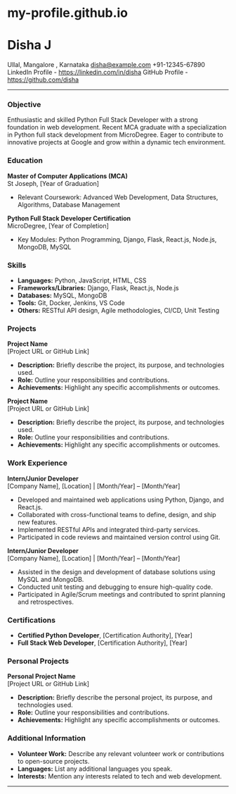 # my-profile.github.io


# Disha J

Ullal, Mangalore ,
Karnataka
disha@example.com 
+91-12345-67890
LinkedIn Profile - https://linkedin.com/in/disha
GitHub Profile - https://github.com/disha

---

### Objective
Enthusiastic and skilled Python Full Stack Developer with a strong foundation in web development. Recent MCA graduate with a specialization in Python full stack development from MicroDegree. Eager to contribute to innovative projects at Google and grow within a dynamic tech environment.

### Education
**Master of Computer Applications (MCA)**  
St Joseph, [Year of Graduation]  
- Relevant Coursework: Advanced Web Development, Data Structures, Algorithms, Database Management

**Python Full Stack Developer Certification**  
MicroDegree, [Year of Completion]  
- Key Modules: Python Programming, Django, Flask, React.js, Node.js, MongoDB, MySQL

### Skills
- **Languages:** Python, JavaScript, HTML, CSS
- **Frameworks/Libraries:** Django, Flask, React.js, Node.js
- **Databases:** MySQL, MongoDB
- **Tools:** Git, Docker, Jenkins, VS Code
- **Others:** RESTful API design, Agile methodologies, CI/CD, Unit Testing

### Projects
**Project Name**  
[Project URL or GitHub Link]  
- **Description:** Briefly describe the project, its purpose, and technologies used.
- **Role:** Outline your responsibilities and contributions.
- **Achievements:** Highlight any specific accomplishments or outcomes.

**Project Name**  
[Project URL or GitHub Link]  
- **Description:** Briefly describe the project, its purpose, and technologies used.
- **Role:** Outline your responsibilities and contributions.
- **Achievements:** Highlight any specific accomplishments or outcomes.

### Work Experience
**Intern/Junior Developer**  
[Company Name], [Location] | [Month/Year] – [Month/Year]  
- Developed and maintained web applications using Python, Django, and React.js.
- Collaborated with cross-functional teams to define, design, and ship new features.
- Implemented RESTful APIs and integrated third-party services.
- Participated in code reviews and maintained version control using Git.

**Intern/Junior Developer**  
[Company Name], [Location] | [Month/Year] – [Month/Year]  
- Assisted in the design and development of database solutions using MySQL and MongoDB.
- Conducted unit testing and debugging to ensure high-quality code.
- Participated in Agile/Scrum meetings and contributed to sprint planning and retrospectives.

### Certifications
- **Certified Python Developer**, [Certification Authority], [Year]
- **Full Stack Web Developer**, [Certification Authority], [Year]

### Personal Projects
**Personal Project Name**  
[Project URL or GitHub Link]  
- **Description:** Briefly describe the personal project, its purpose, and technologies used.
- **Role:** Outline your responsibilities and contributions.
- **Achievements:** Highlight any specific accomplishments or outcomes.

### Additional Information
- **Volunteer Work:** Describe any relevant volunteer work or contributions to open-source projects.
- **Languages:** List any additional languages you speak.
- **Interests:** Mention any interests related to tech and web development.

---
